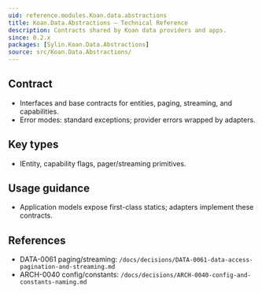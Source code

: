 ```yaml
---
uid: reference.modules.Koan.data.abstractions
title: Koan.Data.Abstractions — Technical Reference
description: Contracts shared by Koan data providers and apps.
since: 0.2.x
packages: [Sylin.Koan.Data.Abstractions]
source: src/Koan.Data.Abstractions/
---
```


## Contract
- Interfaces and base contracts for entities, paging, streaming, and capabilities.
- Error modes: standard exceptions; provider errors wrapped by adapters.

## Key types
- IEntity<TKey>, capability flags, pager/streaming primitives.

## Usage guidance
- Application models expose first-class statics; adapters implement these contracts.

## References
- DATA-0061 paging/streaming: `/docs/decisions/DATA-0061-data-access-pagination-and-streaming.md`
- ARCH-0040 config/constants: `/docs/decisions/ARCH-0040-config-and-constants-naming.md`

